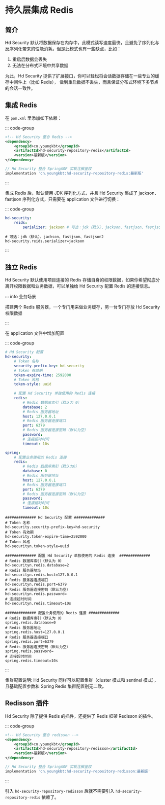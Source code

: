 # 持久层集成 Redis

## 简介

Hd Security 默认将数据保存在内存中，此模式读写速度最快，且避免了序列化与反序列化带来的性能消耗，但是此模式也有一些缺点，比如：

1. 重启后数据会丢失
2. 无法在分布式环境中共享数据

为此，Hd Security 提供了扩展接口，你可以轻松将会话数据存储在一些专业的缓存中间件上（比如 Redis）， 做到重启数据不丢失，而且保证分布式环境下多节点的会话一致性。

## 集成 Redis

在 `pom.xml` 里添加如下依赖：

::: code-group

```xml [Maven 方式]
<!-- Hd Security 整合 Redis -->
<dependency>
    <groupId>cn.youngkbt</groupId>
    <artifactId>hd-security-repository-redis</artifactId>
    <version>最新版</version>
</dependency>
```



```groovy [Gradle 方式]
// Hd Security 整合 SpringAOP 实现注解鉴权
implementation 'cn.youngkbt:hd-security-repository-redis:最新版'
```

:::



集成 Redis 后，默认使用 JDK 序列化方式，并且 Hd Security 集成了 jackson、fastjson 序列化方式，只需要在 application 文件进行切换：

::: code-group

```yaml [yaml 风格]
hd-security: 
    reids: 
        serializer: jackson # 可选：jdk（默认）、jackson、fastjson、fastjson2
```



```properties [properties 风格]
# 可选：jdk（默认）、jackson、fastjson、fastjson2
hd-security.reids.serializer=jackson
```

:::

## 独立 Redis

Hd Security 默认使用项目连接的 Redis 存储自身的权限数据，如果你希望彻底分离开权限数据和业务数据，可以单独给 Hd Security 配置 Redis 的连接信息。

::: info 业务场景

搭建两个 Redis 服务器，一个专门用来做业务缓存，另一台专门存放 Hd Security 权限数据

:::



在 application 文件中增加配置

::: code-group

```yaml [yaml 风格]
# Hd Security 配置
hd-security: 
    # Token 名称
    security-prefix-key: hd-security
    # Token 有效期
    token-expire-time: 2592000
    # Token 风格
    token-style: uuid
    
    # 配置 Hd Security 单独使用的 Redis 连接 
    redis: 
        # Redis 数据库索引（默认为 0）
        database: 2
        # Redis 服务器地址
        host: 127.0.0.1
        # Redis 服务器连接端口
        port: 6379
        # Redis 服务器连接密码（默认为空）
        password: 
        # 连接超时时间
        timeout: 10s

spring: 
    # 配置业务使用的 Redis 连接 
    redis: 
        # Redis 数据库索引（默认为0）
        database: 0
        # Redis 服务器地址
        host: 127.0.0.1
        # Redis 服务器连接端口
        port: 6379
        # Redis 服务器连接密码（默认为空）
        password: 
        # 连接超时时间
        timeout: 10s
```



```properties [properties 风格]
############## Hd Security 配置 ############## 
# Token 名称
hd-security.security-prefix-key=hd-security
# Token 有效期
hd-security.token-expire-time=2592000
# Token 风格
hd-securityn.token-style=uuid

############## 配置 Hd Security 单独使用的 Redis 连接  ############## 
# Redis 数据库索引（默认为 0）
hd-securityn.redis.database=2
# Redis 服务器地址
hd-securityn.redis.host=127.0.0.1
# Redis 服务器连接端口
hd-securityn.redis.port=6379
# Redis 服务器连接密码（默认为空）
hd-securityn.redis.password=
# 连接超时时间
hd-securityn.redis.timeout=10s

############## 配置业务使用的 Redis 连接 ############## 
# Redis 数据库索引（默认为 0）
spring.redis.database=0
# Redis 服务器地址
spring.redis.host=127.0.0.1
# Redis 服务器连接端口
spring.redis.port=6379
# Redis 服务器连接密码（默认为空）
spring.redis.password=
# 连接超时时间
spring.redis.timeout=10s
```

:::

集群配置说明: Hd Security 同样可以配置集群（cluster 模式和 sentinel 模式），且基础配置参数和 Spring Redis 集群配置别无二致。

## Redisson 插件

Hd Security 除了提供 Redis 的插件，还提供了 Redis 框架 Redisson 的插件。

::: code-group

```xml [Maven 方式]
<!-- Hd Security 整合 redisson -->
<dependency>
    <groupId>cn.youngkbt</groupId>
    <artifactId>hd-security-repository-redisson</artifactId>
    <version>最新版</version>
</dependency>
```



```groovy [Gradle 方式]
// Hd Security 整合 SpringAOP 实现注解鉴权
implementation 'cn.youngkbt:hd-security-repository-redisson:最新版'
```

:::

引入 `hd-security-repository-redisson` 后就不需要引入 `hd-security-repository-redis` 依赖了。